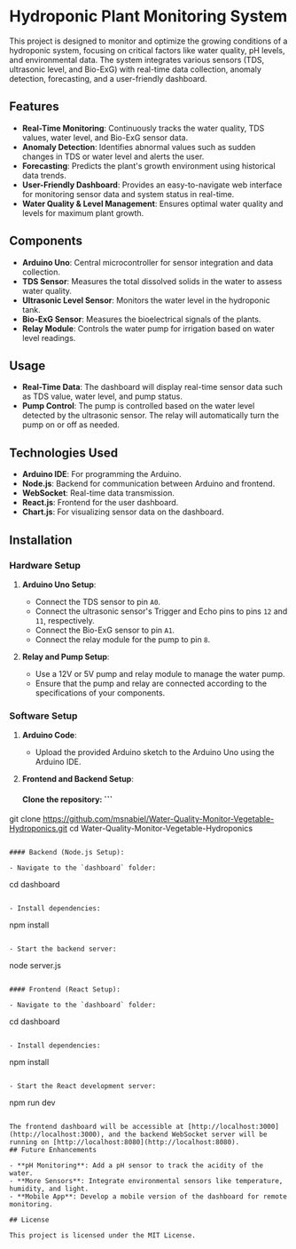 # Hydroponic Plant Monitoring System

This project is designed to monitor and optimize the growing conditions of a hydroponic system, focusing on critical factors like water quality, pH levels, and environmental data. The system integrates various sensors (TDS, ultrasonic level, and Bio-ExG) with real-time data collection, anomaly detection, forecasting, and a user-friendly dashboard.

## Features

- **Real-Time Monitoring**: Continuously tracks the water quality, TDS values, water level, and Bio-ExG sensor data.
- **Anomaly Detection**: Identifies abnormal values such as sudden changes in TDS or water level and alerts the user.
- **Forecasting**: Predicts the plant's growth environment using historical data trends.
- **User-Friendly Dashboard**: Provides an easy-to-navigate web interface for monitoring sensor data and system status in real-time.
- **Water Quality & Level Management**: Ensures optimal water quality and levels for maximum plant growth.

## Components

- **Arduino Uno**: Central microcontroller for sensor integration and data collection.
- **TDS Sensor**: Measures the total dissolved solids in the water to assess water quality.
- **Ultrasonic Level Sensor**: Monitors the water level in the hydroponic tank.
- **Bio-ExG Sensor**: Measures the bioelectrical signals of the plants.
- **Relay Module**: Controls the water pump for irrigation based on water level readings.
## Usage

- **Real-Time Data**: The dashboard will display real-time sensor data such as TDS value, water level, and pump status.
- **Pump Control**: The pump is controlled based on the water level detected by the ultrasonic sensor. The relay will automatically turn the pump on or off as needed.

## Technologies Used

- **Arduino IDE**: For programming the Arduino.
- **Node.js**: Backend for communication between Arduino and frontend.
- **WebSocket**: Real-time data transmission.
- **React.js**: Frontend for the user dashboard.
- **Chart.js**: For visualizing sensor data on the dashboard.


## Installation

### Hardware Setup

1. **Arduino Uno Setup**:
   - Connect the TDS sensor to pin `A0`.
   - Connect the ultrasonic sensor's Trigger and Echo pins to pins `12` and `11`, respectively.
   - Connect the Bio-ExG sensor to pin `A1`.
   - Connect the relay module for the pump to pin `8`.

2. **Relay and Pump Setup**:
   - Use a 12V or 5V pump and relay module to manage the water pump.
   - Ensure that the pump and relay are connected according to the specifications of your components.

### Software Setup

1. **Arduino Code**: 
   - Upload the provided Arduino sketch to the Arduino Uno using the Arduino IDE.
   
2. **Frontend and Backend Setup**:
   
   #### Clone the repository: ```
git clone https://github.com/msnabiel/Water-Quality-Monitor-Vegetable-Hydroponics.git
cd Water-Quality-Monitor-Vegetable-Hydroponics
```

#### Backend (Node.js Setup):

- Navigate to the `dashboard` folder:

  ```
  cd dashboard
  ```

- Install dependencies:

  ```
  npm install
  ```

- Start the backend server:

  ```
  node server.js
  ```

#### Frontend (React Setup):

- Navigate to the `dashboard` folder:

  ```
  cd dashboard
  ```

- Install dependencies:

  ```
  npm install
  ```

- Start the React development server:

  ```
  npm run dev
  ```

The frontend dashboard will be accessible at [http://localhost:3000](http://localhost:3000), and the backend WebSocket server will be running on [http://localhost:8080](http://localhost:8080).
## Future Enhancements

- **pH Monitoring**: Add a pH sensor to track the acidity of the water.
- **More Sensors**: Integrate environmental sensors like temperature, humidity, and light.
- **Mobile App**: Develop a mobile version of the dashboard for remote monitoring.

## License

This project is licensed under the MIT License.


